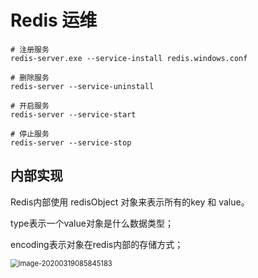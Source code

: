 # Redis 运维



```shell
# 注册服务 
redis-server.exe --service-install redis.windows.conf

# 删除服务 
redis-server --service-uninstall

# 开启服务 
redis-server --service-start

# 停止服务 
redis-server --service-stop
```



## 内部实现

Redis内部使用 redisObject 对象来表示所有的key 和 value。

type表示一个value对象是什么数据类型；

encoding表示对象在redis内部的存储方式；

<img src="..\md_resource\image-20200319085845183.png" alt="image-20200319085845183" style="zoom: 80%;" />



